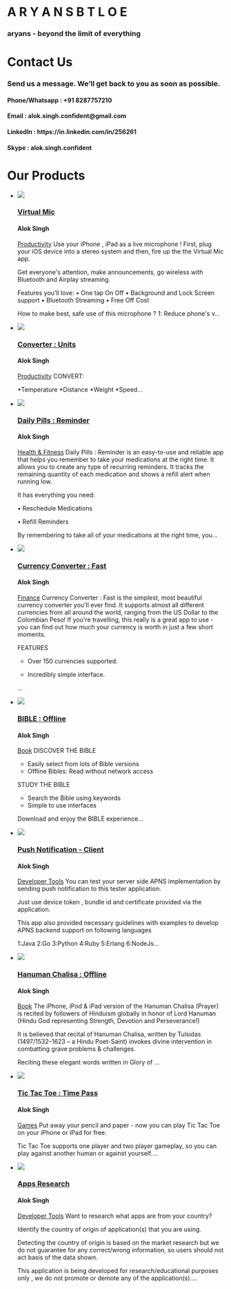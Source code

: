 <html>
<body>
<h1>A R Y A N S B T L O E</h1>
<h3>aryans - beyond the limit of everything</h3>
<h1>Contact Us</h1>
<h3>Send us a message. We’ll get back to you as soon as possible.</h3>
<h4>Phone/Whatsapp  : +91 8287757210</h4>
<h4>Email           : alok.singh.confident@gmail.com</h4>
<h4>LinkedIn        : https://in.linkedin.com/in/256261</h4>
<h4>Skype           : alok.singh.confident</h4>
<h1>Our Products</h1>  
  <ul class="page-itemlist">
<li class="page-item"><div class="pagethumb" data-toggle="tooltip" data-placement="top" title="" data-original-title="Virtual Mic"><a href="https://appstores.co/app/1514011963/virtual-mic" sl-processed="1"><img src="https://is5-ssl.mzstatic.com/image/thumb/Purple113/v4/95/3d/6d/953d6d78-8650-6fee-f734-1977f07a937a/source/150x150bb.jpg" style="display: inline;"></a></div>
	<div class="info"><h3><a href="https://appstores.co/app/1514011963/virtual-mic" sl-processed="1">Virtual Mic</a></h3>
		<h4>Alok Singh</h4>
		<a class="genre" href="https://appstores.co/category/6007/productivity" sl-processed="1">Productivity</a>
		<span class="summary">Use your iPhone , iPad as a live microphone !
First, plug your iOS device into a stereo system and then, fire up the the Virtual Mic app. 

Get everyone's attention, make announcements, go wireless with Bluetooth and Airplay streaming.


Features you’ll love:
• One tap On Off
• Background and Lock Screen support
• Bluetooth Streaming
• Free Off Cost

How to make best, safe use of this microphone ?
1: Reduce phone's v...</span>
		</div>
	</li><li class="page-item"><div class="pagethumb" data-toggle="tooltip" data-placement="top" title="" data-original-title="Converter : Units"><a href="https://appstores.co/app/1515811220/converter-units" sl-processed="1"><img src="https://is3-ssl.mzstatic.com/image/thumb/Purple123/v4/4e/09/9c/4e099c1b-59d5-d8f3-aa24-8f8ecef79a9f/source/150x150bb.jpg" style="display: inline;"></a></div>
	<div class="info"><h3><a href="https://appstores.co/app/1515811220/converter-units" sl-processed="1">Converter : Units</a></h3>
		<h4>Alok Singh</h4>
		<a class="genre" href="https://appstores.co/category/6007/productivity" sl-processed="1">Productivity</a>
		<span class="summary">CONVERT:

*Temperature
*Distance
*Weight
*Speed...</span>
		</div>
	</li><li class="page-item"><div class="pagethumb" data-toggle="tooltip" data-placement="top" title="" data-original-title="Daily Pills : Reminder"><a href="https://appstores.co/app/1510203960/daily-pills-reminder" sl-processed="1"><img src="https://is4-ssl.mzstatic.com/image/thumb/Purple123/v4/0a/ce/01/0ace016f-a0cd-c068-1482-d24ce4ddfd7f/source/150x150bb.jpg" style="display: inline;"></a></div>
	<div class="info"><h3><a href="https://appstores.co/app/1510203960/daily-pills-reminder" sl-processed="1">Daily Pills : Reminder</a></h3>
		<h4>Alok Singh</h4>
		<a class="genre" href="https://appstores.co/category/6013/health-fitness" sl-processed="1">Health &amp; Fitness</a>
		<span class="summary">Daily Pills : Reminder is an easy-to-use and reliable app that helps you remember to take your medications at the right time. It allows you to create any type of recurring reminders. It tracks the remaining quantity of each medication and shows a refill alert when running low.


It has everything you need:


• Reschedule Medications

• Refill Reminders


By remembering to take all of your medications at the right time, you...</span>
		</div>
	</li><li class="page-item"><div class="pagethumb" data-toggle="tooltip" data-placement="top" title="" data-original-title="Currency Converter : Fast"><a href="https://appstores.co/app/1509291290/currency-converter-fast" sl-processed="1"><img src="https://is3-ssl.mzstatic.com/image/thumb/Purple113/v4/7f/ce/e3/7fcee356-2bfc-125c-fabf-1c855774df2b/source/150x150bb.jpg" style="display: inline;"></a></div>
	<div class="info"><h3><a href="https://appstores.co/app/1509291290/currency-converter-fast" sl-processed="1">Currency Converter : Fast</a></h3>
		<h4>Alok Singh</h4>
		<a class="genre" href="https://appstores.co/category/6015/finance" sl-processed="1">Finance</a>
		<span class="summary">Currency Converter : Fast is the simplest, most beautiful currency converter you'll ever find. It supports almost all different currencies from all around the world, ranging from the US Dollar to the Colombian Peso! If you're travelling, this really is a great app to use - you can find out how much your currency is worth in just a few short moments.


FEATURES

- Over 150 currencies supported.

- Incredibly simple interface.

...</span>
		</div>
	</li><li class="page-item"><div class="pagethumb" data-toggle="tooltip" data-placement="top" title="" data-original-title="BIBLE : Offline"><a href="https://appstores.co/app/1508795537/bible-offline" sl-processed="1"><img src="https://is3-ssl.mzstatic.com/image/thumb/Purple123/v4/83/6e/5e/836e5eff-29db-37ad-7da6-4e6382191d5a/source/150x150bb.jpg" style="display: inline;"></a></div>
	<div class="info"><h3><a href="https://appstores.co/app/1508795537/bible-offline" sl-processed="1">BIBLE : Offline</a></h3>
		<h4>Alok Singh</h4>
		<a class="genre" href="https://appstores.co/category/6018/book" sl-processed="1">Book</a>
		<span class="summary">DISCOVER THE BIBLE 

* Easily select from lots of Bible versions
* Offline Bibles: Read without network access

STUDY THE BIBLE

* Search the Bible using keywords
* Simple to use interfaces


Download and enjoy the BIBLE experience...</span>
		</div>
	</li><li class="page-item"><div class="pagethumb" data-toggle="tooltip" data-placement="top" title="" data-original-title="Push Notification - Client"><a href="https://appstores.co/app/1516378834/push-notification-client" sl-processed="1"><img src="https://is3-ssl.mzstatic.com/image/thumb/Purple123/v4/f8/f3/a3/f8f3a372-e45f-dd3e-7d79-b687f13131cb/source/150x150bb.jpg" style="display: inline;"></a></div>
	<div class="info"><h3><a href="https://appstores.co/app/1516378834/push-notification-client" sl-processed="1">Push Notification - Client</a></h3>
		<h4>Alok Singh</h4>
		<a class="genre" href="https://appstores.co/category/6026/developer-tools" sl-processed="1">Developer Tools</a>
		<span class="summary">You can test your server side APNS implementation by sending push notification to this tester application. 

Just use device token , bundle id and certificate provided via the application.

This app also provided necessary guidelines with examples to develop APNS backend support on
following languages

1:Java
2:Go
3:Python
4:Ruby
5:Erlang
6:NodeJs...</span>
		</div>
	</li><li class="page-item"><div class="pagethumb" data-toggle="tooltip" data-placement="top" title="" data-original-title="Hanuman Chalisa : Offline"><a href="https://appstores.co/app/1509206340/hanuman-chalisa-offline" sl-processed="1"><img src="https://is5-ssl.mzstatic.com/image/thumb/Purple123/v4/c2/10/8c/c2108c4b-3cf8-d504-1c3c-fa9a763e0bed/source/150x150bb.jpg" style="display: inline;"></a></div>
	<div class="info"><h3><a href="https://appstores.co/app/1509206340/hanuman-chalisa-offline" sl-processed="1">Hanuman Chalisa : Offline</a></h3>
		<h4>Alok Singh</h4>
		<a class="genre" href="https://appstores.co/category/6018/book" sl-processed="1">Book</a>
		<span class="summary">The iPhone, iPod &amp; iPad version of the Hanuman Chalisa (Prayer) is recited by followers of Hinduism globally in honor of Lord Hanuman (Hindu God representing Strength, Devotion and Perseverance!)


It is believed that recital of Hanuman Chalisa, written by Tulsidas (1497/1532–1623 – a Hindu Poet-Saint) invokes divine intervention in combatting grave problems &amp; challenges.


Reciting these elegant words written in Glory of ...</span>
		</div>
	</li><li class="page-item"><div class="pagethumb" data-toggle="tooltip" data-placement="top" title="" data-original-title="Tic Tac Toe : Time Pass"><a href="https://appstores.co/app/1509555889/tic-tac-toe-time-pass" sl-processed="1"><img src="https://is2-ssl.mzstatic.com/image/thumb/Purple123/v4/e5/9b/27/e59b276a-1344-49b4-99a4-7ef384141a73/source/150x150bb.jpg" style="display: inline;"></a></div>
	<div class="info"><h3><a href="https://appstores.co/app/1509555889/tic-tac-toe-time-pass" sl-processed="1">Tic Tac Toe : Time Pass</a></h3>
		<h4>Alok Singh</h4>
		<a class="genre" href="https://appstores.co/category/6014/games" sl-processed="1">Games</a>
		<span class="summary">Put away your pencil and paper - now you can play Tic Tac Toe on your iPhone or iPad for free.

Tic Tac Toe supports one player and two player gameplay, so you can play against another human or against yourself....</span>
		</div>
	</li><li class="page-item"><div class="pagethumb" data-toggle="tooltip" data-placement="top" title="" data-original-title="Apps Research"><a href="https://appstores.co/app/1516187357/apps-research" sl-processed="1"><img src="https://is4-ssl.mzstatic.com/image/thumb/Purple123/v4/24/db/47/24db470e-a94b-e8f9-e7dd-4978961141fb/source/150x150bb.jpg" style="display: inline;"></a></div>
	<div class="info"><h3><a href="https://appstores.co/app/1516187357/apps-research" sl-processed="1">Apps Research</a></h3>
		<h4>Alok Singh</h4>
		<a class="genre" href="https://appstores.co/category/6026/developer-tools" sl-processed="1">Developer Tools</a>
		<span class="summary">Want to research what apps are from your country?

Identify the country of origin of application(s) that you are using.

Detecting the country of origin is based on the market research but we do not guarantee for any correct/wrong information, so users should not act basis of the data shown.

This application is being developed for research/educational purposes only , we do not promote or demote any of the application(s)....</span>
		</div>
	</li></ul>
  
</body>
</html>
